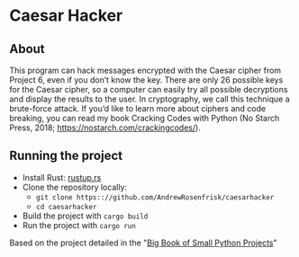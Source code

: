 # Caesar Hacker

## About

This program can hack messages encrypted with the Caesar cipher from Project 6, even if you don’t know the key. 
There are only 26 possible keys for the Caesar cipher, so a computer can easily try all possible decryptions and 
display the results to the user. In cryptography, we call this technique a brute-force attack. If you’d like to 
learn more about ciphers and code breaking, you can read my book Cracking Codes with Python 
(No Starch Press, 2018; https://nostarch.com/crackingcodes/).

## Running the project
* Install Rust: [rustup.rs](https://rustup.rs/)
* Clone the repository locally:
  * `git clone https:://github.com/AndrewRosenfrisk/caesarhacker`
  * `cd caesarhacker`
* Build the project with `cargo build`
* Run the project with `cargo run`

Based on the project detailed in the "[Big Book of Small Python Projects](https://inventwithpython.com/bigbookpython/project7.html)"
